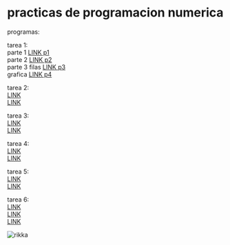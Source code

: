 # practicas de programacion numerica

programas:

tarea 1:   
parte 1 [LINK p1](https://github.com/yaelNanco/practicas-de-numerica/blob/main/iniciotarea1.m)  
parte 2 [LINK p2](https://github.com/yaelNanco/practicas-de-numerica/blob/main/multiplos_columna.m)  
parte 3 filas [LINK p3](https://github.com/yaelNanco/practicas-de-numerica/blob/main/multiplos_fila.m)   
grafica [LINK p4](https://github.com/yaelNanco/practicas-de-numerica/blob/main/lagraficacion.m)   
  
tarea 2:   
[LINK](https://github.com/yaelNanco/practicas-de-numerica/blob/main/tarea2_1.m)    
[LINK](https://github.com/yaelNanco/practicas-de-numerica/blob/main/tarea2_2.m)  
  
tarea 3:  
[LINK](https://github.com/yaelNanco/practicas-de-numerica/blob/main/tarea3_1.m)  
[LINK](https://github.com/yaelNanco/practicas-de-numerica/blob/main/tarea3_2.m)  
  
tarea 4:  
[LINK](https://github.com/yaelNanco/practicas-de-numerica/blob/main/tarea4.m)  
[LINK](https://github.com/yaelNanco/practicas-de-numerica/blob/main/tarea4_2.m)  
  
tarea 5:  
[LINK](https://github.com/yaelNanco/practicas-de-numerica/blob/main/tarea5.m)  
[LINK](https://github.com/yaelNanco/practicas-de-numerica/blob/main/tarea5.1numerica.m)  
  
tarea 6:  
[LINK](https://github.com/yaelNanco/practicas-de-numerica/blob/main/seisuno.m)  
[LINK](https://github.com/yaelNanco/practicas-de-numerica/blob/main/seisdos.m)  
[LINK](https://github.com/yaelNanco/practicas-de-numerica/blob/main/seistres.m)  
  
  
![rikka](https://i.pinimg.com/originals/73/82/d3/7382d3fb3292e85a78c9acfedae611c6.gif)
